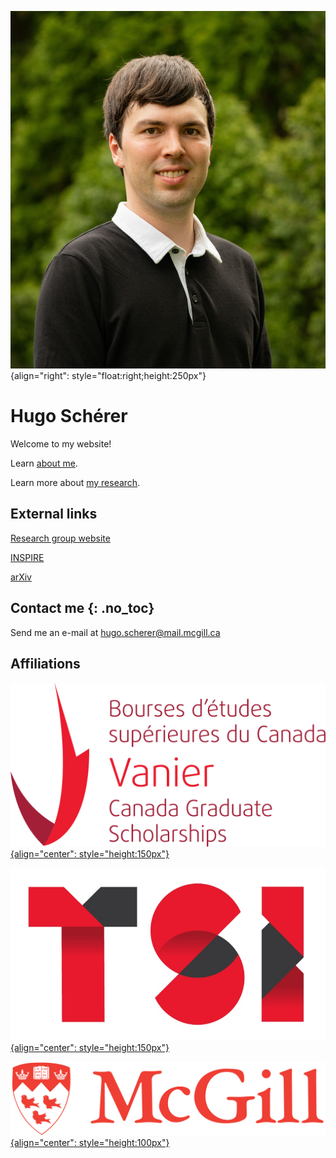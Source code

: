 ![Hugo Schérer](img/NSERC_Scherer_Hugo.jpg){align="right": style="float:right;height:250px"}


# Hugo Schérer

Welcome to my website!

Learn [about me](about/index.md).

Learn more about [my research](research/index.md).

## External links

[Research group website](https://katelinschutz.com/group)

[INSPIRE](https://inspirehep.net/authors/2050860)

[arXiv](https://arxiv.org/a/scherer_h_1.html)

## Contact me {: .no_toc}

Send me an e-mail at [hugo.scherer@mail.mcgill.ca](mailto:hugo.scherer@mail.mcgill.ca)

## Affiliations

[![Vanier](img/logo_vanier.png){align="center": style="height:150px"}](https://vanier.gc.ca/en/home-accueil.html)

[![TSI](img/logo_tsi.jpg){align="center": style="height:150px"}](https://tsi.mcgill.ca/)

[![TSI](img/logo_McGill.png){align="center": style="height:100px"}](https://www.physics.mcgill.ca/)
